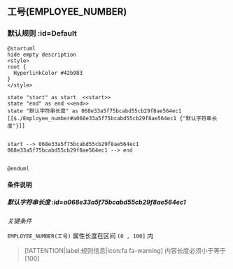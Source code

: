 ## 工号(EMPLOYEE_NUMBER) <!-- {docsify-ignore-all} -->

   

### 默认规则 :id=Default

```plantuml
@startuml
hide empty description
<style>
root {
  HyperlinkColor #42b983
}
</style>

state "start" as start  <<start>>
state "end" as end <<end>>
state "默认字符串长度" as 068e33a5f75bcabd55cb29f8ae564ec1 [[$./Employee_number#a068e33a5f75bcabd55cb29f8ae564ec1 {"默认字符串长度"}]]


start --> 068e33a5f75bcabd55cb29f8ae564ec1 
068e33a5f75bcabd55cb29f8ae564ec1 --> end 


@enduml
```

#### 条件说明

##### 默认字符串长度 :id=a068e33a5f75bcabd55cb29f8ae564ec1


*关键条件*


`EMPLOYEE_NUMBER(工号)` 属性长度在区间 `(0 , 100]` 内

> [!ATTENTION|label:规则信息|icon:fa fa-warning]
> 内容长度必须小于等于[100]







